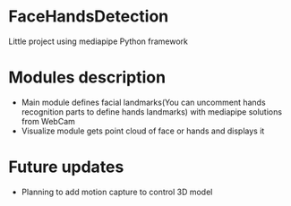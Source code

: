 # FaceHandsDetection
Little project using mediapipe Python framework
# Modules description
* Main module defines facial landmarks(You can uncomment hands recognition parts to define hands landmarks) with mediapipe solutions from WebCam
* Visualize module gets point cloud of face or hands and displays it
# Future updates
* Planning to add motion capture to control 3D model
